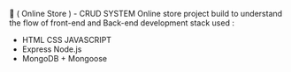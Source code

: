 🥇 ( Online Store ) - CRUD SYSTEM
Online store project build to understand the flow of front-end and Back-end development
stack used :
- HTML CSS JAVASCRIPT
- Express Node.js
- MongoDB + Mongoose
